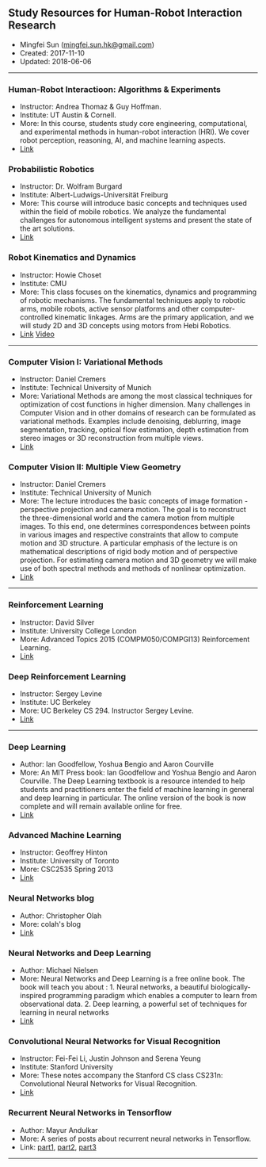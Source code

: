 ## Study Resources for Human-Robot Interaction Research

* Mingfei Sun (mingfei.sun.hk@gmail.com)
* Created: 2017-11-10
* Updated: 2018-06-06

---

### Human-Robot Interactioon: Algorithms & Experiments
* Instructor: Andrea Thomaz & Guy Hoffman.
* Institute: UT Austin & Cornell.
* More: In this course, students study core engineering, computational, and experimental methods in human-robot interaction (HRI). We cover robot perception, reasoning, AI, and machine learning aspects. 
* [Link](http://hriclass.com/)

### Probabilistic Robotics
* Instructor: Dr. Wolfram Burgard
* Institute: Albert-Ludwigs-Universität Freiburg
* More: This course will introduce basic concepts and techniques used within the field of mobile robotics. We analyze the fundamental challenges for autonomous intelligent systems and present the state of the art solutions. 
* [Link](http://ais.informatik.uni-freiburg.de/teaching/ss17/robotics/)

### Robot Kinematics and Dynamics
* Instructor: Howie Choset
* Institute: CMU
* More: This class focuses on the kinematics, dynamics and programming of robotic mechanisms. The fundamental techniques apply to robotic arms, mobile robots, active sensor platforms and other computer-controlled kinematic linkages. Arms are the primary application, and we will study 2D and 3D concepts using motors from Hebi Robotics.  
* [Link](https://sites.google.com/site/robotkinematicscmu/) [Video](https://www.youtube.com/playlist?list=PLpIxOj-HnDsOcKdRPsbBezbj-xr0FGRyr)

---

### Computer Vision I: Variational Methods
* Instructor: Daniel Cremers
* Institute: Technical University of Munich
* More: Variational Methods are among the most classical techniques for optimization of cost functions in higher dimension. Many challenges in Computer Vision and in other domains of research can be formulated as variational methods. Examples include denoising, deblurring, image segmentation, tracking, optical flow estimation, depth estimation from stereo images or 3D reconstruction from multiple views.
* [Link](https://vision.in.tum.de/teaching/ws2016/vmcv2016)

### Computer Vision II: Multiple View Geometry
* Instructor: Daniel Cremers
* Institute: Technical University of Munich
* More: The lecture introduces the basic concepts of image formation - perspective projection and camera motion. The goal is to reconstruct the three-dimensional world and the camera motion from multiple images. To this end, one determines correspondences between points in various images and respective constraints that allow to compute motion and 3D structure. A particular emphasis of the lecture is on mathematical descriptions of rigid body motion and of perspective projection. For estimating camera motion and 3D geometry we will make use of both spectral methods and methods of nonlinear optimization.
* [Link](https://vision.in.tum.de/teaching/ss2017/mvg2017)

---

### Reinforcement Learning
* Instructor: David Silver
* Institute: University College London
* More: Advanced Topics  2015 (COMPM050/COMPGI13) Reinforcement Learning. 
* [Link](http://www0.cs.ucl.ac.uk/staff/d.silver/web/Teaching.html)

### Deep Reinforcement Learning
* Instructor: Sergey Levine
* Institute: UC Berkeley
* More: UC Berkeley CS 294. Instructor Sergey Levine. 
* [Link](http://rll.berkeley.edu/deeprlcourse/)

---

### Deep Learning
* Author: Ian Goodfellow, Yoshua Bengio and Aaron Courville
* More: An MIT Press book: Ian Goodfellow and Yoshua Bengio and Aaron Courville. The Deep Learning textbook is a resource intended to help students and practitioners enter the field of machine learning in general and deep learning in particular. The online version of the book is now complete and will remain available online for free.
* [Link](http://www.deeplearningbook.org/)

### Advanced Machine Learning
* Instructor: Geoffrey Hinton
* Institute: University of Toronto
* More: CSC2535 Spring 2013  
* [Link](http://www.cs.toronto.edu/~hinton/csc2535/)

### Neural Networks blog
* Author: Christopher Olah
* More: colah's blog 
* [Link](http://colah.github.io/)

### Neural Networks and Deep Learning
* Author: Michael Nielsen
* More: Neural Networks and Deep Learning is a free online book. The book will teach you about : 1. Neural networks, a beautiful biologically-inspired programming paradigm which enables a computer to learn from observational data. 2. Deep learning, a powerful set of techniques for learning in neural networks
* [Link](http://neuralnetworksanddeeplearning.com/index.html)

### Convolutional Neural Networks for Visual Recognition
* Instructor: Fei-Fei Li, Justin Johnson and Serena Yeung
* Institute: Stanford University
* More: These notes accompany the Stanford CS class CS231n: Convolutional Neural Networks for Visual Recognition. 
* [Link](http://cs231n.github.io/)

### Recurrent Neural Networks in Tensorflow
* Author: Mayur Andulkar
* More: A series of posts about recurrent neural networks in Tensorflow. 
* Link: [part1](https://r2rt.com/recurrent-neural-networks-in-tensorflow-i.html), [part2](https://r2rt.com/recurrent-neural-networks-in-tensorflow-ii.html), [part3](https://r2rt.com/recurrent-neural-networks-in-tensorflow-iii-variable-length-sequences.html)

---
